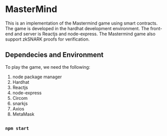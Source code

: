 # MasterMind
This is an implementation of the Mastermind game using smart contracts. The game is developed in the hardhat development environment. The front-end and server is Reactjs and node-express. The Mastermind game also support zkSNARK proofs for verification.

## Dependecies and Environment

To play the game, we need the following:
1) node package manager
2) Hardhat 
3) Reactjs
4) node-express
5) Circom
6) snarkjs
7) Axios
8) MetaMask

##

### `npm start`

